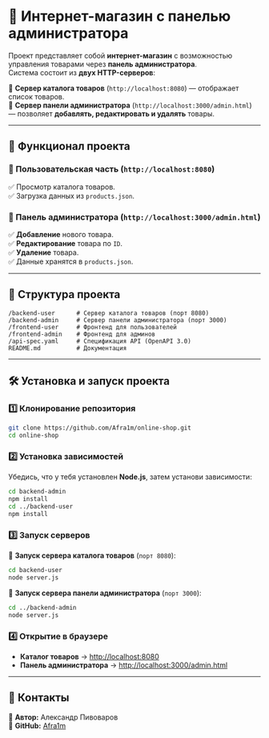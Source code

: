 
# 🛒 Интернет-магазин с панелью администратора  

Проект представляет собой **интернет-магазин** с возможностью управления товарами через **панель администратора**.  
Система состоит из **двух HTTP-серверов**:  

🔹 **Сервер каталога товаров** (`http://localhost:8080`) — отображает список товаров.  
🔹 **Сервер панели администратора** (`http://localhost:3000/admin.html`) — позволяет **добавлять, редактировать и удалять** товары.  

---

## 🚀 Функционал проекта  

### **🔹 Пользовательская часть (`http://localhost:8080`)**  
✅ Просмотр каталога товаров.  
✅ Загрузка данных из `products.json`.  

### **🔹 Панель администратора (`http://localhost:3000/admin.html`)**  
✅ **Добавление** нового товара.  
✅ **Редактирование** товара по `ID`.  
✅ **Удаление** товара.  
✅ Данные хранятся в `products.json`.  

---

## 📂 Структура проекта  

```
/backend-user      # Сервер каталога товаров (порт 8080)
/backend-admin     # Сервер панели администратора (порт 3000)
/frontend-user     # Фронтенд для пользователей
/frontend-admin    # Фронтенд для админов
/api-spec.yaml     # Спецификация API (OpenAPI 3.0)
README.md          # Документация
```

---

## 🛠️ Установка и запуск проекта  

### **1️⃣ Клонирование репозитория**
```bash
git clone https://github.com/Afra1m/online-shop.git
cd online-shop
```

### **2️⃣ Установка зависимостей**  
Убедись, что у тебя установлен **Node.js**, затем установи зависимости:  
```bash
cd backend-admin
npm install
cd ../backend-user
npm install
```

### **3️⃣ Запуск серверов**  

🔹 **Запуск сервера каталога товаров** (`порт 8080`):  
```bash
cd backend-user
node server.js
```
🔹 **Запуск сервера панели администратора** (`порт 3000`):  
```bash
cd ../backend-admin
node server.js
```

### **4️⃣ Открытие в браузере**  
- **Каталог товаров** → [http://localhost:8080](http://localhost:8080)  
- **Панель администратора** → [http://localhost:3000/admin.html](http://localhost:3000/admin.html)  

---


## 📌 Контакты  

👤 **Автор:** Александр Пивоваров  
🔗 **GitHub:** [Afra1m](https://github.com/Afra1m)  

